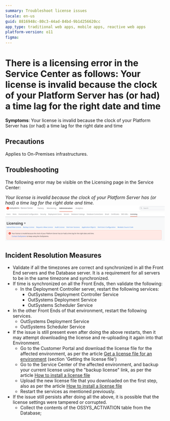 ```yaml
---
summary: Troubleshoot license issues
locale: en-us
guid: 8816948c-80c3-44ad-84bd-9b1d256620cc
app_type: traditional web apps, mobile apps, reactive web apps
platform-version: o11
figma:
---
```


# There is a licensing error in the Service Center as follows: Your license is invalid because the clock of your Platform Server has (or had) a time lag for the right date and time

**Symptoms**: Your license is invalid because the clock of your Platform Server has (or had) a time lag for the right date and time

## Precautions

Applies to On-Premises infrastructures.

## Troubleshooting

The following error may be visible on the Licensing page in the Service Center:

*Your license is invalid because the clock of your Platform Server has (or had) a time lag for the right date and time.*![Screenshot of the OutSystems Service Center showing a licensing error message indicating a time lag issue with the Platform Server's clock.](images/im-image-ck-decca89c-22be-49bc-87c3-37c90e7a67b9.png "OutSystems Service Center Licensing Error")

## Incident Resolution Measures

- Validate if all the timezones are correct and synchronized in all the Front End servers and the Database server. It is a requirement for all servers to be in the same timezone and synchronized.
- If time is synchronized on all the Front Ends, then validate the following:
    - In the Deployment Controller server, restart the following services:
        - OutSystems Deployment Controller Service
        - OutSystems Deployment Service
        - OutSystems Scheduler Service
- In the other Front Ends of that environment, restart the following services.
    - OutSystems Deployment Service
    - OutSystems Scheduler Service
- If the issue is still present even after doing the above restarts, then it may attempt downloading the license and re-uploading it again into that Environment.
    - Go to the Customer Portal and download the license file for the affected environment, as per the article [Get a license file for an environment](https://success.outsystems.com/support/enterprise_customers/licensing/manage_and_upgrade/get_a_license_file_for_an_environment/) (section 'Getting the license file')
    - Go to the Service Center of the affected environment, and backup your current license using the "backup license" link, as per the article [How to install a license file](https://success.outsystems.com/support/enterprise_customers/licensing/manage_and_upgrade/how_to_install_a_license_file/)
    - Upload the new license file that you downloaded on the first step, also as per the article [How to install a license file](https://success.outsystems.com/support/enterprise_customers/licensing/manage_and_upgrade/how_to_install_a_license_file/)
    - Restart the services as mentioned previously.
- If the issue still persists after doing all the above, it is possible that the license settings were tampered or corrupted.
    - Collect the contents of the OSSYS_ACTIVATION table from the Database;